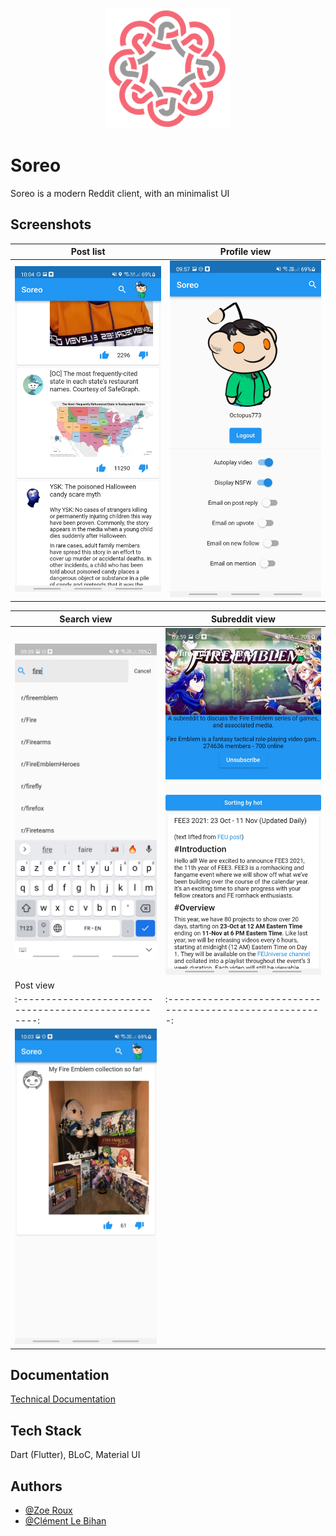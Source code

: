 <p align="center">
  <img src="./assets/logo.png" width="200">
  </p>


# Soreo

Soreo is a modern Reddit client, with an minimalist UI

## Screenshots

Post list                                             |  Profile view
:----------------------------------------------------:|:-------------------------------------------------------:
![App Screenshot](assets/ScreenShots/posts_list.png)  |  ![App Screenshot](assets/ScreenShots/profile_view.png)

Search view                                           |  Subreddit view
------------------------------------------------------|---------------------------------------------------------
![App Screenshot](assets/ScreenShots/search_view.png) |  ![App Screenshot](assets/ScreenShots/subreddit_view.png)
Post view                                             |  
:----------------------------------------------------:|:-------------------------------------------------------:
![App Screenshot](assets/ScreenShots/post_view.png)   |  

## Documentation

[Technical Documentation](https://octopus773.github.io/Soreo/)


## Tech Stack

Dart (Flutter), BLoC, Material UI

## Authors

- [@Zoe Roux](https://www.github.com/AnonymusRaccoon)
- [@Clément Le Bihan](https://www.github.com/Octopus773)

